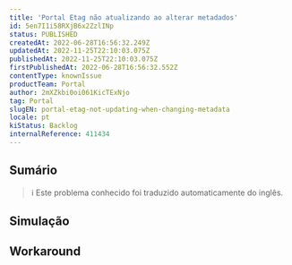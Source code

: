```yaml
---
title: 'Portal Etag não atualizando ao alterar metadados'
id: 5en7I1i58RXjB6x2ZzlINp
status: PUBLISHED
createdAt: 2022-06-28T16:56:32.249Z
updatedAt: 2022-11-25T22:10:03.075Z
publishedAt: 2022-11-25T22:10:03.075Z
firstPublishedAt: 2022-06-28T16:56:32.552Z
contentType: knownIssue
productTeam: Portal
author: 2mXZkbi0oi061KicTExNjo
tag: Portal
slugEN: portal-etag-not-updating-when-changing-metadata
locale: pt
kiStatus: Backlog
internalReference: 411434
---
```


## Sumário

>ℹ️ Este problema conhecido foi traduzido automaticamente do inglês.



## Simulação



## Workaround



